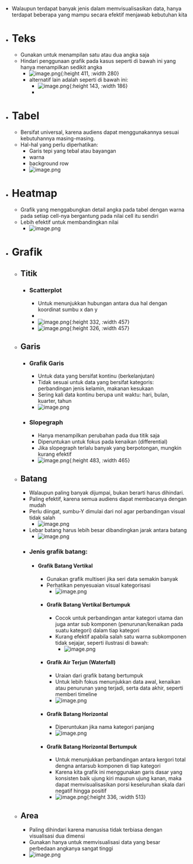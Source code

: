 - Walaupun terdapat banyak jenis dalam memvisualisasikan data, hanya terdapat beberapa yang mampu secara efektif menjawab kebutuhan kita
- # Teks
	- Gunakan untuk menampilan satu atau dua angka saja
	- Hindari penggunaan grafik pada kasus seperti di bawah ini yang hanya menampilkan sedikit angka
		- ![image.png](../assets/image_1665325539059_0.png){:height 411, :width 280}
		- alternatif lain adalah seperti di bawah ini:
			- ![image.png](../assets/image_1665325688660_0.png){:height 143, :width 186}
			-
- # Tabel
	- Bersifat universal, karena audiens dapat menggunakannya sesuai kebutuhannya masing-masing.
	- Hal-hal yang perlu diperhatikan:
		- Garis tepi yang tebal atau bayangan
		- warna
		- background row
		- ![image.png](../assets/image_1665398020407_0.png)
- # Heatmap
	- Grafik yang menggabungkan detail angka pada tabel dengan warna pada setiap cell-nya bergantung pada nilai cell itu sendiri
	- Lebih efektif untuk membandingkan nilai
		- ![image.png](../assets/image_1665398157025_0.png)
- # Grafik
	- ## Titik
		- ### Scatterplot
			- Untuk menunjukkan hubungan antara dua hal dengan koordinat sumbu x dan y
			-
			- ![image.png](../assets/image_1665398348844_0.png){:height 332, :width 457}
			- ![image.png](../assets/image_1665407875338_0.png){:height 326, :width 457}
	- ## Garis
		- ### Grafik Garis
			- Untuk data yang bersifat kontinu (berkelanjutan)
			- Tidak sesuai untuk data yang bersifat kategoris: perbandingan jenis kelamin, makanan kesukaan
			- Sering kali  data kontinu berupa unit waktu: hari, bulan, kuarter, tahun
			- ![image.png](../assets/image_1665408075715_0.png)
		- ### Slopegraph
			- Hanya menampilkan perubahan pada dua titik saja
			- Diperuntukan untuk fokus pada kenaikan (differential)
			- Jika slopegraph terlalu banyak yang berpotongan, mungkin kurang efektif
			- ![image.png](../assets/image_1665494628455_0.png){:height 483, :width 465}
	- ## Batang
		- Walaupun paling banyak dijumpai, bukan berarti harus dihindari.
		- Paling efektif, karena semua audiens dapat membacanya dengan mudah
		- Perlu diingat, sumbu-Y dimulai dari nol agar perbandingan visual tidak salah
			- ![image.png](../assets/image_1665495182470_0.png)
		- Lebar batang harus lebih besar dibandingkan jarak antara batang
			- ![image.png](../assets/image_1665495218033_0.png)
		- ### Jenis grafik batang:
			- #### Grafik Batang Vertikal
				- Gunakan grafik multiseri jika seri data semakin banyak
				- Perhatikan penyesuaian visual kategorisasi
					- ![image.png](../assets/image_1665496272552_0.png)
				- #### Grafik Batang Vertikal Bertumpuk
					- Cocok untuk perbandingan antar kategori utama dan juga antar sub komponen (penurunan/kenaikan pada suatu kategori) dalam tiap kategori
					- Kurang efektif apabila salah satu warna subkomponen tidak sejajar, seperti ilustrasi di bawah:
						- ![image.png](../assets/image_1665496548147_0.png)
				- #### Grafik Air Terjun (Waterfall)
					- Uraian dari grafik batang bertumpuk
					- Untuk lebih fokus menunjukkan data awal, kenaikan atau penurunan yang terjadi, serta data akhir, seperti memberi timeline
					- ![image.png](../assets/image_1665496920850_0.png)
				- #### Grafik Batang Horizontal
					- Diperuntukan jika nama kategori panjang
					- ![image.png](../assets/image_1665497075075_0.png)
				- #### Grafik Batang Horizontal Bertumpuk
					- Untuk menunjukkan perbandingan antara kergori total dengna antarsub komponen di tiap kategori
					- Karena kita grafik ini menggunakan garis dasar yang konsisten baik ujung kiri maupun ujung kanan, maka dapat memvisualisasikan porsi keseluruhan skala dari negatif hingga positif
					- ![image.png](../assets/image_1665497399535_0.png){:height 336, :width 513}
	- ## Area
		- Paling dihindari karena manusisa tidak terbiasa dengan visualisasi dua dimensi
		- Gunakan hanya untuk memvisualisasi data yang besar perbedaan angkanya sangat tinggi
		- ![image.png](../assets/image_1665498030539_0.png)